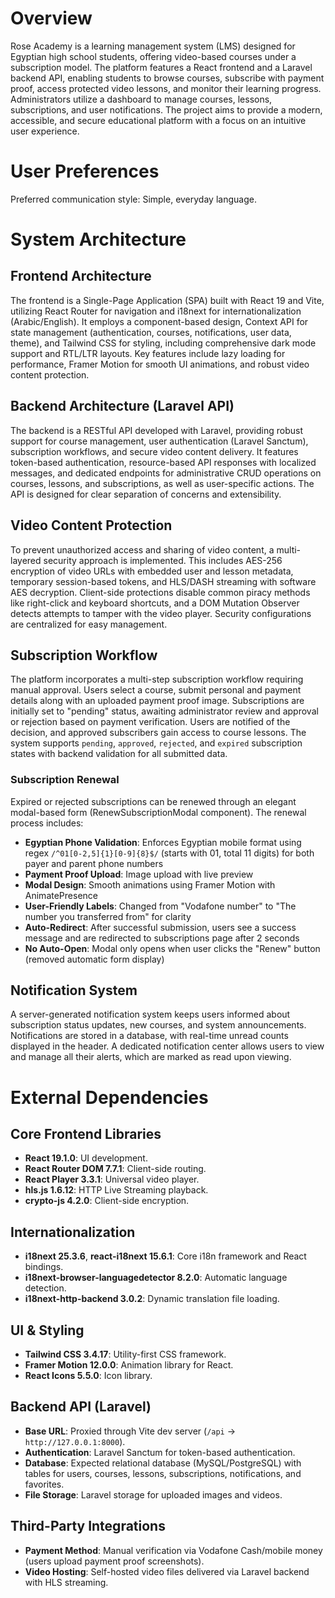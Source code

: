 # Overview

Rose Academy is a learning management system (LMS) designed for Egyptian high school students, offering video-based courses under a subscription model. The platform features a React frontend and a Laravel backend API, enabling students to browse courses, subscribe with payment proof, access protected video lessons, and monitor their learning progress. Administrators utilize a dashboard to manage courses, lessons, subscriptions, and user notifications. The project aims to provide a modern, accessible, and secure educational platform with a focus on an intuitive user experience.

# User Preferences

Preferred communication style: Simple, everyday language.

# System Architecture

## Frontend Architecture

The frontend is a Single-Page Application (SPA) built with React 19 and Vite, utilizing React Router for navigation and i18next for internationalization (Arabic/English). It employs a component-based design, Context API for state management (authentication, courses, notifications, user data, theme), and Tailwind CSS for styling, including comprehensive dark mode support and RTL/LTR layouts. Key features include lazy loading for performance, Framer Motion for smooth UI animations, and robust video content protection.

## Backend Architecture (Laravel API)

The backend is a RESTful API developed with Laravel, providing robust support for course management, user authentication (Laravel Sanctum), subscription workflows, and secure video content delivery. It features token-based authentication, resource-based API responses with localized messages, and dedicated endpoints for administrative CRUD operations on courses, lessons, and subscriptions, as well as user-specific actions. The API is designed for clear separation of concerns and extensibility.

## Video Content Protection

To prevent unauthorized access and sharing of video content, a multi-layered security approach is implemented. This includes AES-256 encryption of video URLs with embedded user and lesson metadata, temporary session-based tokens, and HLS/DASH streaming with software AES decryption. Client-side protections disable common piracy methods like right-click and keyboard shortcuts, and a DOM Mutation Observer detects attempts to tamper with the video player. Security configurations are centralized for easy management.

## Subscription Workflow

The platform incorporates a multi-step subscription workflow requiring manual approval. Users select a course, submit personal and payment details along with an uploaded payment proof image. Subscriptions are initially set to "pending" status, awaiting administrator review and approval or rejection based on payment verification. Users are notified of the decision, and approved subscribers gain access to course lessons. The system supports `pending`, `approved`, `rejected`, and `expired` subscription states with backend validation for all submitted data.

### Subscription Renewal

Expired or rejected subscriptions can be renewed through an elegant modal-based form (RenewSubscriptionModal component). The renewal process includes:
- **Egyptian Phone Validation**: Enforces Egyptian mobile format using regex `/^01[0-2,5]{1}[0-9]{8}$/` (starts with 01, total 11 digits) for both payer and parent phone numbers
- **Payment Proof Upload**: Image upload with live preview
- **Modal Design**: Smooth animations using Framer Motion with AnimatePresence
- **User-Friendly Labels**: Changed from "Vodafone number" to "The number you transferred from" for clarity
- **Auto-Redirect**: After successful submission, users see a success message and are redirected to subscriptions page after 2 seconds
- **No Auto-Open**: Modal only opens when user clicks the "Renew" button (removed automatic form display)

## Notification System

A server-generated notification system keeps users informed about subscription status updates, new courses, and system announcements. Notifications are stored in a database, with real-time unread counts displayed in the header. A dedicated notification center allows users to view and manage all their alerts, which are marked as read upon viewing.

# External Dependencies

## Core Frontend Libraries

- **React 19.1.0**: UI development.
- **React Router DOM 7.7.1**: Client-side routing.
- **React Player 3.3.1**: Universal video player.
- **hls.js 1.6.12**: HTTP Live Streaming playback.
- **crypto-js 4.2.0**: Client-side encryption.

## Internationalization

- **i18next 25.3.6**, **react-i18next 15.6.1**: Core i18n framework and React bindings.
- **i18next-browser-languagedetector 8.2.0**: Automatic language detection.
- **i18next-http-backend 3.0.2**: Dynamic translation file loading.

## UI & Styling

- **Tailwind CSS 3.4.17**: Utility-first CSS framework.
- **Framer Motion 12.0.0**: Animation library for React.
- **React Icons 5.5.0**: Icon library.

## Backend API (Laravel)

- **Base URL**: Proxied through Vite dev server (`/api` → `http://127.0.0.1:8000`).
- **Authentication**: Laravel Sanctum for token-based authentication.
- **Database**: Expected relational database (MySQL/PostgreSQL) with tables for users, courses, lessons, subscriptions, notifications, and favorites.
- **File Storage**: Laravel storage for uploaded images and videos.

## Third-Party Integrations

- **Payment Method**: Manual verification via Vodafone Cash/mobile money (users upload payment proof screenshots).
- **Video Hosting**: Self-hosted video files delivered via Laravel backend with HLS streaming.